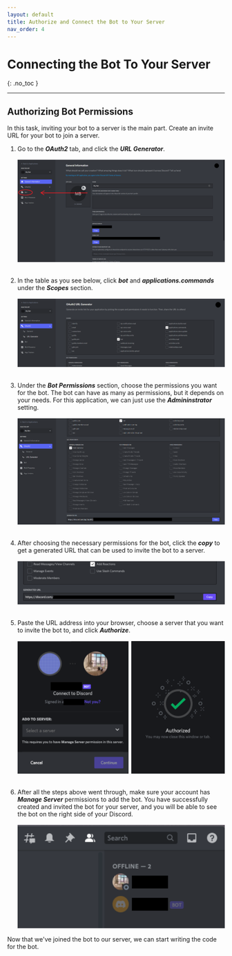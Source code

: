 ```yaml
---
layout: default
title: Authorize and Connect the Bot to Your Server
nav_order: 4
---
```


# Connecting the Bot To Your Server
{: .no_toc }

---

## Authorizing Bot Permissions
In this task, inviting your bot to a server is the main part. Create an invite URL for your bot to join a server.

1. Go to the _**OAuth2**_ tab, and click the _**URL Generator**_.<br><br>![newApplication1](../graphics/createApplication2.png)<br><br>

2. In the table as you see below, click  ***bot*** and ***applications.commands*** under the _**Scopes**_ section.<br><br>![newApplication1](../graphics/authBot.png)<br><br>

3. Under the ***Bot Permissions*** section, choose the permissions you want for the bot. The bot can have as many as permissions, but it depends on your needs. For this application, we can just use the ***Admininstrator*** setting.<br><br>![newApplication1](../graphics/authBot2.png)<br><br>

4. After choosing the necessary permissions for the bot, click the _**copy**_ to get a generated URL that can be used to invite the bot to a server.<br><br>![newApplication1](../graphics/authorization4.png)<br><br>

5. Paste the URL address into your browser, choose a server that you want to invite the bot to, and click _**Authorize**_.<br><br>![newApplication1](../graphics/authorization5.png)<br><br>

6. After all the steps above went through, make sure your account has _**Manage Server**_ permissions to add the bot. You have successfully created and invited the bot for your server, and you will be able to see the bot on the right side of your Discord.<br><br>![newApplication1](../graphics/authorization6.png)

Now that we've joined the bot to our server, we can start writing the code for the bot.